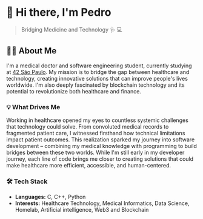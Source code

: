 # 👋 Hi there, I'm Pedro

> Bridging Medicine and Technology 🩺 💻

## 👨‍💻 About Me

I'm a medical doctor and software engineering student, currently studying at [42 São Paulo](https://www.42sp.org.br/). My mission is to bridge the gap between healthcare and technology, creating innovative solutions that can improve people's lives worldwide. I'm also deeply fascinated by blockchain technology and its potential to revolutionize both healthcare and finance.

### 💡 What Drives Me

Working in healthcare opened my eyes to countless systemic challenges that technology could solve. From convoluted medical records to fragmented patient care, I witnessed firsthand how technical limitations impact patient outcomes. This realization sparked my journey into software development – combining my medical knowledge with programming to build bridges between these two worlds. While I'm still early in my developer journey, each line of code brings me closer to creating solutions that could make healthcare more efficient, accessible, and human-centered.

### 🛠️ Tech Stack

- **Languages:** C, C++, Python
- **Interests:** Healthcare Technology, Medical Informatics, Data Science, Homelab, Artificial intelligence, Web3 and Blockchain
